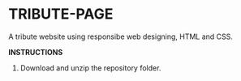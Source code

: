 # TRIBUTE-PAGE

A tribute website using responsibe web designing, HTML and CSS.

<strong>INSTRUCTIONS</strong>
1. Download and unzip the repository folder.
